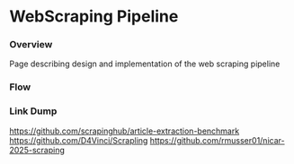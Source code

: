 # WebScraping Pipeline

### Overview
Page describing design and implementation of the web scraping pipeline


### Flow


### Link Dump
https://github.com/scrapinghub/article-extraction-benchmark
https://github.com/D4Vinci/Scrapling
https://github.com/rmusser01/nicar-2025-scraping




